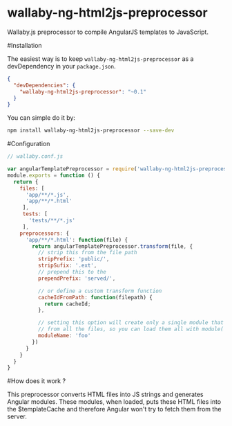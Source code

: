 # wallaby-ng-html2js-preprocessor
 Wallaby.js preprocessor to compile AngularJS templates to JavaScript.

#Installation

The easiest way is to keep `wallaby-ng-html2js-preprocessor` as a devDependency in your `package.json`.
```json
{
  "devDependencies": {
    "wallaby-ng-html2js-preprocessor": "~0.1"
  }
}
```

You can simple do it by:
```bash
npm install wallaby-ng-html2js-preprocessor --save-dev
```

#Configuration

```js
// wallaby.conf.js

var angularTemplatePreprocessor = require('wallaby-ng-html2js-preprocessor');
module.exports = function () {
  return {
    files: [
      'app/**/*.js',
      'app/**/*.html'
     ],
     tests: [
       'tests/**/*.js'
     ],
    preprocessors: {
      'app/**/*.html': function(file) {
        return angularTemplatePreprocessor.transform(file, {
          // strip this from the file path
          stripPrefix: 'public/',
          stripSufix: '.ext',
          // prepend this to the
          prependPrefix: 'served/',

          // or define a custom transform function
          cacheIdFromPath: function(filepath) {
            return cacheId;
          },

          // setting this option will create only a single module that contains templates
          // from all the files, so you can load them all with module('foo')
          moduleName: 'foo'
        })
      }
    }
  }
}
```

#How does it work ?

This preprocessor converts HTML files into JS strings and generates Angular modules. These modules, when loaded, puts these HTML files into the $templateCache and therefore Angular won't try to fetch them from the server.
